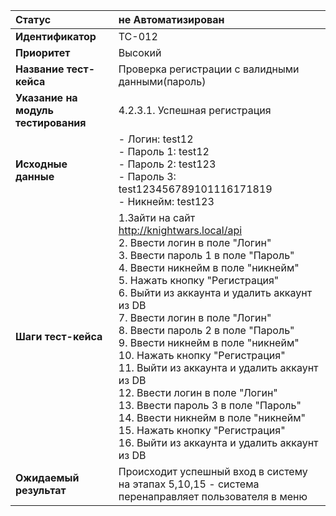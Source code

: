 |**Статус**|не Автоматизирован|
|:-----|:---------|
| **Идентификатор** | TC-012 |
| **Приоритет** | Высокий |
| **Название тест-кейса** | Проверка регистрации с валидными данными(пароль) |
| **Указание на модуль тестирования** |4.2.3.1. Успешная регистрация |
| **Исходные данные** | - Логин: test12 <br>- Пароль 1: test12 <br>- Пароль 2: test123 <br>- Пароль 3: test123456789101116171819  <br> - Никнейм: test123|
| **Шаги тест-кейса** | 1.Зайти на сайт http://knightwars.local/api <br>2. Ввести логин в поле "Логин"<br>3. Ввести пароль 1 в поле "Пароль" <br> 4. Ввести никнейм в поле "никнейм" <br> 5. Нажать кнопку "Регистрация" <br> 6. Выйти из аккаунта и удалить аккаунт из DB <br> 7. Ввести логин в поле "Логин"<br>8. Ввести пароль 2 в поле "Пароль" <br> 9. Ввести никнейм в поле "никнейм" <br> 10. Нажать кнопку "Регистрация" <br> 11. Выйти из аккаунта и удалить аккаунт из DB <br> 12. Ввести логин в поле "Логин"<br>13. Ввести пароль 3 в поле "Пароль" <br> 14. Ввести никнейм в поле "никнейм" <br> 15. Нажать кнопку "Регистрация" <br> 16. Выйти из аккаунта и удалить аккаунт из DB|
| **Ожидаемый результат** | Происходит успешный вход в систему на этапах 5,10,15 - система перенаправляет пользователя в меню |
